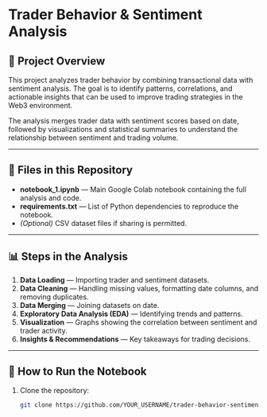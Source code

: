 # Trader Behavior & Sentiment Analysis

## 📌 Project Overview
This project analyzes trader behavior by combining transactional data with sentiment analysis. The goal is to identify patterns, correlations, and actionable insights that can be used to improve trading strategies in the Web3 environment.

The analysis merges trader data with sentiment scores based on date, followed by visualizations and statistical summaries to understand the relationship between sentiment and trading volume.

---

## 📂 Files in this Repository
- **notebook_1.ipynb** — Main Google Colab notebook containing the full analysis and code.
- **requirements.txt** — List of Python dependencies to reproduce the notebook.
- *(Optional)* CSV dataset files if sharing is permitted.

---

## 📊 Steps in the Analysis
1. **Data Loading** — Importing trader and sentiment datasets.
2. **Data Cleaning** — Handling missing values, formatting date columns, and removing duplicates.
3. **Data Merging** — Joining datasets on date.
4. **Exploratory Data Analysis (EDA)** — Identifying trends and patterns.
5. **Visualization** — Graphs showing the correlation between sentiment and trader activity.
6. **Insights & Recommendations** — Key takeaways for trading decisions.

---

## 🔧 How to Run the Notebook
1. Clone the repository:
   ```bash
   git clone https://github.com/YOUR_USERNAME/trader-behavior-sentiment-analysis.git
